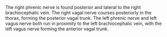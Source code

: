 The right phrenic nerve is found posterior and lateral to the right brachiocephalic vein. The right vagal nerve courses posteriorly in the thorax, forming the posterior vagal trunk. The left phrenic nerve and left vagus nerve both run in proximity to the left brachiocephalic vein, with the left vagus nerve forming the anterior vagal trunk.